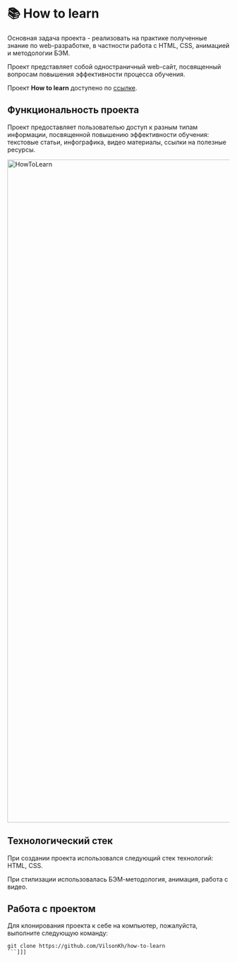 # 📚 How to learn
Основная задача проекта - реализовать на практике полученные знание по web-разработке, в частности работа с HTML, CSS, анимацией и методологии БЭМ.

Проект представляет собой одностраничный web-сайт, посвященный вопросам повышения эффективности процесса обучения.

Проект **How to learn** доступено по [ссылке](https://projects.devilson.me/how-to-learn).

## Функциональность проекта
Проект предоставляет пользователью доступ к разным типам информации, посвященной повышению эффективности обучения: текстовые статьи, инфографика, видео материалы, ссылки на полезные ресурсы. 

<img width="1503" alt="HowToLearn" src="https://user-images.githubusercontent.com/96244317/184151437-61878280-f9ae-4e59-85d2-413844851f2b.png">

## Технологический стек
При создании проекта использовался следующий стек технологий: HTML, CSS.

При стилизации использовалась БЭМ-методология, анимация, работа с видео.

## Работа с проектом

Для клонирования проекта к себе на компьютер, пожалуйста, выполните следующую команду:

```
git clone https://github.com/VilsonKh/how-to-learn
```]]]
